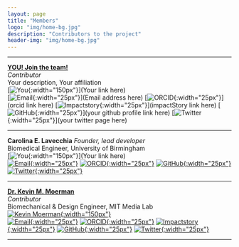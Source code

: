 ```yaml
---
layout: page
title: "Members"
logo: "img/home-bg.jpg"
description: "Contributors to the project"
header-img: "img/home-bg.jpg"
---
```


***  
[__YOU! Join the team!__](https://github.com/CELavecchia/LMG/blob/master/CONTRIBUTING.md)   
*Contributor*  
Your description, Your affiliation   
[![You](/img/member_avatars/question-mark.jpg){:width="150px"}](Your link here)    
[![Email](/img/icons/email_icon.png){:width="25px"}](Email address here)
[![ORCID](img/icons/orcid.png){:width="25px"}](orcid link here)
[![Impactstory](img/icons/impactStory.png){:width="25px"}](impactStory link here)
[![GitHub](img/icons/github-icon.png){:width="25px"}](your github profile link here)
[![Twitter](img/icons/twitter.png){:width="25px"}](your twitter page here)  

***  
__Carolina E. Lavecchia__
*Founder, lead developer*  
Biomedical Engineer, University of Birmingham    
[![You](/img/member_avatars/cel_avatar.jpg){:width="150px"}](Your link here)    
[![Email](/img/icons/email_icon.png){:width="25px"}](mailto:lavecchia.carolina@gmail.com)
[![ORCID](img/icons/orcid.png){:width="25px"}](http://orcid.org/0000-0002-7755-8710)
[![GitHub](img/icons/github-icon.png){:width="25px"}](https://github.com/CELavecchia)
[![Twitter](img/icons/twitter.png){:width="25px"}](https://twitter.com/CarolinaEleo)  

***  
[__Dr. Kevin M. Moerman__](https://www.kevinmoerman.org)    
*Contributor*  
Biomechanical & Design Engineer, MIT Media Lab   
[![Kevin Moerman](img/member_avatars/kmm_profile_crop.jpg){:width="150px"}](https://www.kevinmoerman.org)   
[![Email](/img/icons/email_icon.png){:width="25px"}](mailto:kmoerman@mit.edu)
[![ORCID](img/icons/orcid.png){:width="25px"}](http://orcid.org/0000-0003-3768-4269)
[![Impactstory](img/icons/impactStory.png){:width="25px"}](https://www.impactstory.org/u/0000-0003-3768-4269)
[![GitHub](img/icons/github-icon.png){:width="25px"}](https://github.com/Kevin-Mattheus-Moerman)
[![Twitter](img/icons/twitter.png){:width="25px"}](https://twitter.com/KMMoerman)  

***
